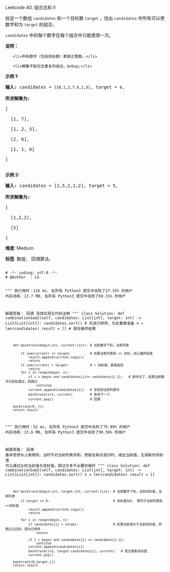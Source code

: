 Leetcode 40. 组合总和 II
<p>给定一个数组&nbsp;<code>candidates</code>&nbsp;和一个目标数&nbsp;<code>target</code>&nbsp;，找出&nbsp;<code>candidates</code>&nbsp;中所有可以使数字和为&nbsp;<code>target</code>&nbsp;的组合。</p>


<p><code>candidates</code>&nbsp;中的每个数字在每个组合中只能使用一次。</p>



<p><strong>说明：</strong></p>



<ul>

	<li>所有数字（包括目标数）都是正整数。</li>

	<li>解集不能包含重复的组合。&nbsp;</li>

</ul>



<p><strong>示例&nbsp;1:</strong></p>



<pre><strong>输入:</strong> candidates =&nbsp;<code>[10,1,2,7,6,1,5]</code>, target =&nbsp;<code>8</code>,

<strong>所求解集为:</strong>

[

  [1, 7],

  [1, 2, 5],

  [2, 6],

  [1, 1, 6]

]

</pre>



<p><strong>示例&nbsp;2:</strong></p>



<pre><strong>输入:</strong> candidates =&nbsp;[2,5,2,1,2], target =&nbsp;5,

<strong>所求解集为:</strong>

[

&nbsp; [1,2,2],

&nbsp; [5]

]</pre>





 **难度**: Medium



 **标签**: 数组、 回溯算法、 





<div class="hcb_wrap">
<pre class="prism undefined-numbers lang-python" data-lang="Python"><code>
# -*- coding: utf-8 -*-
# @Author  : LG

"""
执行用时：116 ms, 在所有 Python3 提交中击败了27.35% 的用户
内存消耗：13.7 MB, 在所有 Python3 提交中击败了69.31% 的用户

解题思路：
    回溯
    具体实现见代码注释
"""
class Solution:
    def combinationSum2(self, candidates: List[int], target: int) -> List[List[int]]:
        candidates.sort()   # 先进行排序，为去重做准备
        n = len(candidates)
        result = []         # 保存最终结果

        def backtrack(begin:int, current:list): # 当前数字下标，当前列表

            if sum(current) == target:          # 如果当前列表和 == 目标，加入最终结果
                result.append(current.copy())
                return
            if sum(current) > target:           # > 目标值，直接返回
                return
            for i in range(begin, n):
                if i > begin and candidates[i]== candidates[i-1]:   # 排序过了，如果当前数字已经处理过，则跳过
                    continue
                current.append(candidates[i])   # 添加到当前列表中
                backtrack(i+1, current)         # 查询下一个
                current.pop()                   # 回溯

        backtrack(0, [])
        return result


"""
执行用时：52 ms, 在所有 Python3 提交中击败了75.99% 的用户
内存消耗：13.6 MB, 在所有 Python3 提交中击败了90.56% 的用户

解题思路：
    回溯
    基本思想与上面相同，当时不对当前列表求和，而是在每次递归时，减去当前值，生成新的目标值
    可以通过比较当前值与目标值，跳过许多不必要的循环
"""
class Solution:
    def combinationSum2(self, candidates: List[int], target: int) -> List[List[int]]:
        candidates.sort()
        n = len(candidates)
        result = []

        def backtrack(begin:int, target:int, current:list): # 当前数字下标，当前目标值，当前列表
            if target == 0:                                 # 目标值为0， 等同于当前列表和==目标值
                result.append(current.copy())
                return

            for i in range(begin, n):
                if candidates[i] > target:                  # 如果当前值大于当前目标值，则跳过之后的，因为已排序
                    return

                if i > begin and candidates[i] == candidates[i-1]:
                    continue
                current.append(candidates[i])
                backtrack(i+1, target-candidates[i], current)   # 改为更新目标值
                current.pop()

        backtrack(0,target,[])
        return result
</code></pre></div>
